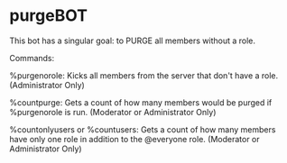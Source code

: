 # purgeBOT
This bot has a singular goal: to PURGE all members without a role. 

Commands: 


%purgenorole: Kicks all members from the server that don't have a role. (Administrator Only)

%countpurge: Gets a count of how many members would be purged if %purgenorole is run. (Moderator or Administrator Only)

%countonlyusers or %countusers: Gets a count of how many members have only one role in addition to the @everyone role. (Moderator or Administrator Only)
